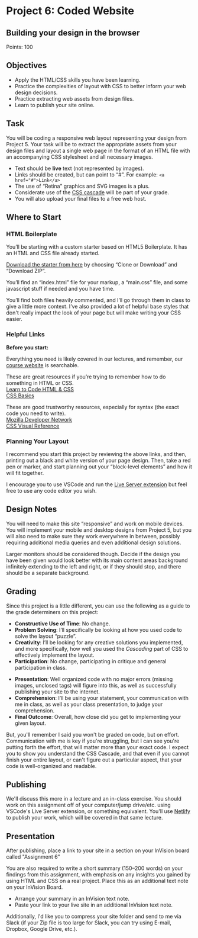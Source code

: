 # Project 6: Coded Website

## Building your design in the browser

Points: 100

## Objectives

*   Apply the HTML/CSS skills you have been learning.
*   Practice the complexities of layout with CSS to better inform your web design decisions.
*   Practice extracting web assets from design files.
*   Learn to publish your site online.

## Task

You will be coding a responsive web layout representing your design from Project 5. Your task will be to extract the appropriate assets from your design files and layout a single web page in the format of an HTML file with an accompanying CSS stylesheet and all necessary images.

*   Text should be **live** text (not represented by images).
*   Links should be created, but can point to “#”. For example: `<a href="#">Link</a>`
*   The use of “Retina” graphics and SVG images is a plus.
*   Considerate use of the [CSS cascade](/lectures/lecture15-specificity.md) will be part of your grade.
*   You will also upload your final files to a free web host.

<!-- ## An Exercise -->

<!-- To get us started on this assignment, I would like you to do a little research. Find a small component or area on a website (any website, but you could consult our “[curated sources](resources.html)” list), screenshot it, and send me the link via Slack. I will do my best, as a presentation in-class, to inspect and describe how it's built. We want to focus on layout here. Not complex interactions or animations. Find an example where you want to know how the underlying HTML/CSS work to position the elements appropriately. -->

## Where to Start

### HTML Boilerplate

<!-- Here’s some resources to get you started.

Since you’re paying for CodeSchool, you should check out [this CodeSchool “Project”](https://www.codeschool.com/projects/build-a-portfolio-using-html-and-css).

You can follow along, or just watch this video. It walks through the process of creating a basic HTML/CSS webpage. You can download a compressed version from if you want to keep it for later: [http://briannorris.io/msuweb/codeschool_1456sm.mp4](http://briannorris.io/msuweb/codeschool_1456sm.mp4) -->

You’ll be starting with a custom starter based on HTML5 Boilerplate. It has an HTML and CSS file already started. 

[Download the starter from here](https://github.com/bdnorris/html-starter) by choosing “Clone or Download” and “Download ZIP”.

You’ll find an “index.html” file for your markup, a “main.css” file, and some javascript stuff if needed and you have time.

You’ll find both files heavily commented, and I’ll go through them in class to give a little more context. I’ve also provided a lot of helpful base styles that don't really impact the look of your page but will make writing your CSS easier. 

### Helpful Links

**Before you start:**

Everything you need is likely covered in our lectures, and remember, our [course website](/) is searchable. 

These are great resources if you’re trying to remember how to do something in HTML or CSS.  
[Learn to Code HTML & CSS](http://learn.shayhowe.com/html-css)  
[CSS Basics](https://thecssworkshop.com/css-basics)

These are good trustworthy resources, especially for syntax (the exact code you need to write).  
[Mozilla Developer Network](https://developer.mozilla.org/)  
[CSS Visual Reference](http://cssreference.io)

### Planning Your Layout

I recommend you start this project by reviewing the above links, and then, printing out a black and white version of your page design. Then, take a red pen or marker, and start planning out your “block-level elements” and how it will fit together.

I encourage you to use VSCode and run the [Live Server extension](https://marketplace.visualstudio.com/items?itemName=ritwickdey.LiveServer) but feel free to use any code editor you wish.

## Design Notes

You will need to make this site “responsive” and work on mobile devices. You will implement your mobile and desktop designs from Project 5, but you will also need to make sure they work everywhere in between, possibly requiring additional media queries and even additional design solutions.

<!-- For your first attempt at web layout, it’s probably best to stick to pixels on your main containers, but you can use percentages or EMs on the children of your main containers. -->

Larger monitors should be considered though. Decide if the design you have been given would look better with its main content areas background infinitely extending to the left and right, or if they should stop, and there should be a separate background.

## Grading

Since this project is a little different, you can use the following as a guide to the grade determiners on this project:

*   **Constructive Use of Time**: No change.
*   **Problem Solving**: I’ll specifically be looking at how you used code to solve the layout “puzzle”.
*   **Creativity**: I’ll be looking for any creative solutions you implemented, and more specifically, how well you used the _Cascading_ part of CSS to effectively implement the layout.
*   **Participation**: No change, participating in critique and general participation in class. 
<!-- *   Presentations will need to be given quickly, so how much feedback you give during other students presentation won’t necessarily be considered. -->
*   **Presentation**: Well organized code with no major errors (missing images, unclosed tags) will figure into this, as well as successfully publishing your site to the internet.
*   **Comprehension**: I’ll be using your statement, your communication with me in class, as well as your class presentation,  to judge your comprehension.
*   **Final Outcome**: Overall, how close did you get to implementing your given layout.

But, you'll remember I said you won't be graded on code, but on effort. Communication with me is key if you're struggling, but I can see you're putting forth the effort, that will matter more than your exact code. I expect you to show you understand the CSS Cascade, and that even if you cannot finish your entire layout, or can't figure out a particular aspect, that your code is well-organized and readable. 

## Publishing

We'll discuss this more in a lecture and an in-class exercise. You should work on this assignment off of your computer/jump drive/etc. using VSCode's Live Server extension, or something equivalent. You'll use [Netlify](https://www.netlify.com/) to publish your work, which will be covered in that same lecture.

## Presentation

After publishing, place a link to your site in a section on your InVision board called "Assignment 6"

You are also required to write a short summary (150–200 words) on your findings from this assignment, with emphasis on any insights you gained by using HTML and CSS on a real project. Place this as an additional text note on your InVision Board.

*   Arrange your summary in an InVision text note.
*   Paste your link to your live site in an additional InVision text note.

Additionally, I'd like you to compress your site folder and send to me via Slack (if your Zip file is too large for Slack, you can try using E-mail, Dropbox, Google Drive, etc.).

